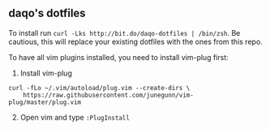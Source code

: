 daqo's dotfiles
---

To install run `curl -Lks http://bit.do/daqo-dotfiles | /bin/zsh`. Be cautious, this will replace your existing dotfiles with the ones from this repo.

To have all vim plugins installed, you need to install vim-plug first:

1. Install vim-plug
```
curl -fLo ~/.vim/autoload/plug.vim --create-dirs \
    https://raw.githubusercontent.com/junegunn/vim-plug/master/plug.vim
```
2. Open vim and type `:PlugInstall`

